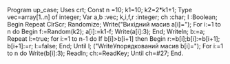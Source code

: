 Program up_case;
Uses crt;
Const n =10; k1=10; k2=2*k1+1;
Type vec=array[1..n] of integer;
Var a,b :vec;
k,i,f,r :integer;
ch :char;
l :Boolean;
Begin
Repeat
ClrScr;
Randomize;
Write("Вихідний масив a[i]=");
For i:=1 to n do
Begin
f:=Random(k2);
a[i]:=k1-f;
Write(a[i]:3);
End;
Writeln;
b:=a;
Repeat
l:=true;
for i:=1 to n-1 do
If b[i]>b[i+1] then
Begin
r:=b[i];b[i]:=b[i+1]; b[i+1]:=r; l:=false;
End;
Until l;
("WriteУпорядкований масив b[i]=");
For i:=1 to n do Write(b[i]:3);
Readln;
ch:=ReadKey;
Until ch=#27;
End.
